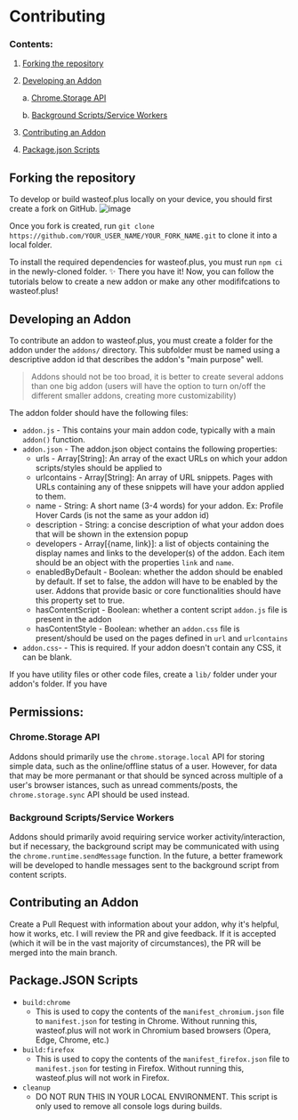 # Contributing

### Contents:

1. [Forking the repository](#forking-the-repository)
2. [Developing an Addon](#developing-an-addon)

   a. [Chrome.Storage API](#chromestorage-api)

   b. [Background Scripts/Service Workers](#background-scriptsservice-workers)

2. [Contributing an Addon](#contributing-an-addon)
3. [Package.json Scripts](#packagejson-scripts)

## Forking the repository
To develop or build wasteof.plus locally on your device, you should first create a fork on GitHub.
![image](https://github.com/wasteofplus/wasteof.plus/assets/138229538/8f48ebdd-6f20-4639-85c1-7d0a2845e027)

Once you fork is created, run `git clone https://github.com/YOUR_USER_NAME/YOUR_FORK_NAME.git` to clone it into a local folder.

To install the required dependencies for wasteof.plus, you must run `npm ci` in the newly-cloned folder. ✨ There you have it! Now, you can follow the tutorials below to create a new addon or make any other modififcations to wasteof.plus!

## Developing an Addon

To contribute an addon to wasteof.plus, you must create a folder for the addon under the `addons/` directory. This subfolder must be named using a descriptive addon id that describes the addon's "main purpose" well.

> Addons should not be too broad, it is better to create several addons than one big addon (users will have the option to turn on/off the different smaller addons, creating more customizability)

The addon folder should have the following files:

- `addon.js` - This contains your main addon code, typically with a main `addon()` function.
- `addon.json` - The addon.json object contains the following properties:
  - urls - Array[String]: An array of the exact URLs on which your addon scripts/styles should be applied to
  - urlcontains - Array[String]: An array of URL snippets. Pages with URLs containing any of these snippets will have your addon applied to them.
  - name - String: A short name (3-4 words) for your addon. Ex: Profile Hover Cards (is not the same as your addon id)
  - description - String: a concise description of what your addon does that will be shown in the extension popup
  - developers - Array[{name, link}]: a list of objects containing the display names and links to the developer(s) of the addon. Each item should be an object with the properties `link` and `name`.
  - enabledByDefault - Boolean: whether the addon should be enabled by default. If set to false, the addon will have to be enabled by the user. Addons that provide basic or core functionalities should have this property set to true.
  - hasContentScript - Boolean: whether a content script `addon.js` file is present in the addon
  - hasContentStyle - Boolean: whether an `addon.css` file is present/should be used on the pages defined in `url` and `urlcontains`
- `addon.css`- - This is required. If your addon doesn't contain any CSS, it can be blank.

If you have utility files or other code files, create a `lib/` folder under your addon's folder. If you have

## Permissions:

### Chrome.Storage API

Addons should primarily use the `chrome.storage.local` API for storing simple data, such as the online/offline status of a user. However, for data that may be more permanant or that should be synced across multiple of a user's browser istances, such as unread comments/posts, the `chrome.storage.sync` API should be used instead.

### Background Scripts/Service Workers

Addons should primarily avoid requiring service worker activity/interaction, but if necessary, the background script may be communicated with using the `chrome.runtime.sendMessage` function. In the future, a better framework will be developed to handle messages sent to the background script from content scripts.

## Contributing an Addon

Create a Pull Request with information about your addon, why it's helpful, how it works, etc. I will review the PR and give feedback. If it is accepted (which it will be in the vast majority of circumstances), the PR will be merged into the main branch.

## Package.JSON Scripts

- `build:chrome`
  - This is used to copy the contents of the `manifest_chromium.json` file to `manifest.json` for testing in Chrome. Without running this, wasteof.plus will not work in Chromium based browsers (Opera, Edge, Chrome, etc.)
- `build:firefox`
  - This is used to copy the contents of the `manifest_firefox.json` file to `manifest.json` for testing in Firefox. Without running this, wasteof.plus will not work in Firefox.
- `cleanup`
  - DO NOT RUN THIS IN YOUR LOCAL ENVIRONMENT. This script is only used to remove all console logs during builds.
